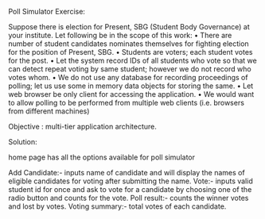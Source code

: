 Poll Simulator
Exercise:

Suppose there is election for Present, SBG (Student Body Governance) at your institute. Let following be in the scope of this work: • There are number of student candidates nominates themselves for fighting election for the position of Present, SBG. • Students are voters; each student votes for the post. • Let the system record IDs of all students who vote so that we can detect repeat voting by same student; however we do not record who votes whom. • We do not use any database for recording proceedings of polling; let us use some in memory data objects for storing the same. • Let web browser be only client for accessing the application. • We would want to allow polling to be performed from multiple web clients (i.e. browsers from different machines)

Objective : multi-tier application architecture.

Solution:

home page has all the options available for poll simulator

Add Candidate:- inputs name of candidate and will display the names of eligible candidates for voting after submitting the name.
Vote:- inputs valid student id for once and ask to vote for a candidate by choosing one of the radio button and counts for the vote.
Poll result:- counts the winner votes and lost by votes.
Voting summary:- total votes of each candidate.
